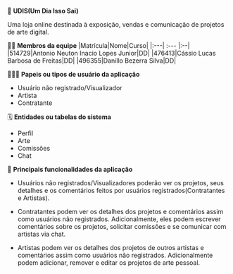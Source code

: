 🏁 **UDIS(Um Dia Isso Sai)**

Uma loja online destinada à exposição, vendas e comunicação de projetos de arte digital.

🧑‍💻 **Membros da equipe**
|Matrícula|Nome|Curso|
|:---| :--- |:--|
|514729|Antonio Neuton Inacio Lopes Junior|DD|
|476413|Cássio Lucas Barbosa de Freitas|DD|
|496355|Danillo Bezerra Silva|DD|



🧑‍🤝‍🧑 **Papeis ou tipos de usuário da aplicação**
- Usuário não registrado/Visualizador
- Artista
- Contratante

🗓️ **Entidades ou tabelas do sistema**
- Perfil
- Arte
- Comissões
- Chat
  
🚩 **Principais funcionalidades da aplicação**
- Usuários não registrados/Visualizadores poderão ver os projetos, seus detalhes e os comentários feitos por usuários registrados(Contratantes e Artistas).

- Contratantes podem ver os detalhes dos projetos e comentários assim como usuários não registrados. Adicionalmente, eles podem escrever comentários sobre os projetos, solicitar comissões e se comunicar com artistas via chat.

- Artistas podem ver os detalhes dos projetos de outros artistas e comentários assim como usuários não registrados. Adicionalmente podem adicionar, remover e editar os projetos de arte pessoal.





